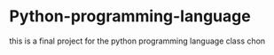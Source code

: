 # Python-programming-language
this is a final project for the python programming language class
chon
